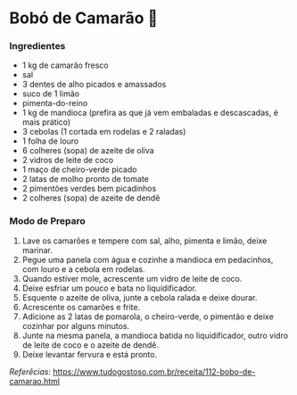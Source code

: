 # Bobó de Camarão :shallow_pan_of_food:

### Ingredientes

- 1 kg de camarão fresco
- sal
- 3 dentes de alho picados e amassados
- suco de 1 limão
- pimenta-do-reino
- 1 kg de mandioca (prefira as que já vem embaladas e descascadas, é mais prático)
- 3 cebolas (1 cortada em rodelas e 2 raladas)
- 1 folha de louro
- 6 colheres (sopa) de azeite de oliva
- 2 vidros de leite de coco
- 1 maço de cheiro-verde picado
- 2 latas de molho pronto de tomate 
- 2 pimentões verdes bem picadinhos
- 2 colheres (sopa) de azeite de dendê

### Modo de Preparo

1. Lave os camarões e tempere com sal, alho, pimenta e limão, deixe marinar.
2. Pegue uma panela com água e cozinhe a mandioca em pedacinhos, com louro e a cebola em rodelas.
3. Quando estiver mole, acrescente um vidro de leite de coco.
4. Deixe esfriar um pouco e bata no liquidificador.
5. Esquente o azeite de oliva, junte a cebola ralada e deixe dourar.
6. Acrescente os camarões e frite.
7. Adicione as 2 latas de pomarola, o cheiro-verde, o pimentão e deixe cozinhar por alguns minutos.
8. Junte na mesma panela, a mandioca batida no liquidificador, outro vidro de leite de coco e o azeite de dendê.
9. Deixe levantar fervura e está pronto.

*Referêcias:* https://www.tudogostoso.com.br/receita/112-bobo-de-camarao.html